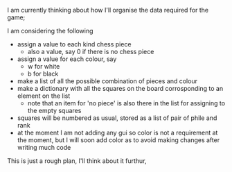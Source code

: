 I am currently thinking about how I'll organise the data required for the game;

I am considering the following 
 - assign a value to each kind chess piece
     - also a value, say 0 if there is no chess piece
 - assign a value for each colour, say
     - w for white
     - b for black
 - make a list of all the possible combination of pieces and colour
 - make a dictionary with all the squares on the board corrosponding to an element on the list 
     - note that an item for 'no piece' is also there in the list for assigning to the empty squares
 - squares will be numbered as usual, stored as a list of pair of phile and rank
 - at the moment I am not adding any gui so color is not a requirement at the moment,
   but I will soon add color as to avoid making changes after writing much code

This is just a rough plan, I'll think about it furthur,
